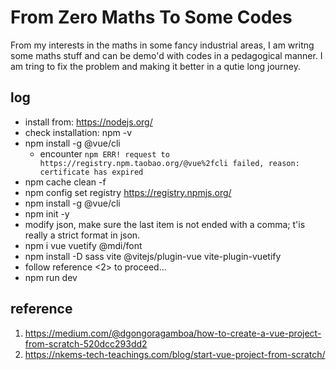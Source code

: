 # From Zero Maths To Some Codes
From my interests in the maths in some fancy industrial areas, I am writng some maths stuff and can be demo'd with codes in a pedagogical manner. 
I am tring to fix the problem and making it better in a qutie long journey.
## log
- install from: https://nodejs.org/
- check installation: npm -v
- npm install -g @vue/cli
    - encounter ``npm ERR! request to https://registry.npm.taobao.org/@vue%2fcli failed, reason: certificate has expired``
- npm cache clean -f
- npm config set registry https://registry.npmjs.org/
- npm install -g @vue/cli
- npm init -y
- modify json, make sure the last item is not ended with a comma; t'is really a strict format in json.
- npm i vue vuetify @mdi/font
- npm install -D sass vite @vitejs/plugin-vue vite-plugin-vuetify
- follow reference <2> to proceed...
- npm run dev



## reference
1. https://medium.com/@dgongoragamboa/how-to-create-a-vue-project-from-scratch-520dcc293dd2
2. https://nkems-tech-teachings.com/blog/start-vue-project-from-scratch/



